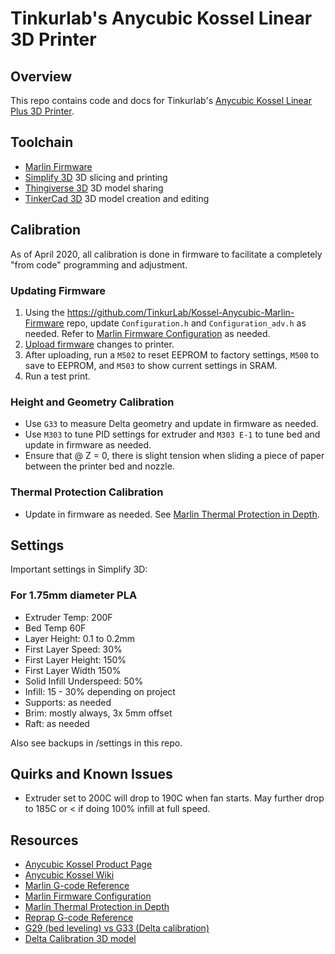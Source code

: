 # Tinkurlab's Anycubic Kossel Linear 3D Printer

## Overview

This repo contains code and docs for Tinkurlab's [Anycubic Kossel Linear Plus 3D Printer](https://github.com/TinkurLab/3D-Printing).

## Toolchain

- [Marlin Firmware](https://marlinfw.org/)
- [Simplify 3D](https://www.simplify3d.com/) 3D slicing and printing
- [Thingiverse 3D](https://www.thingiverse.com/) 3D model sharing
- [TinkerCad 3D](https://www.tinkercad.com/) 3D model creation and editing

## Calibration

As of April 2020, all calibration is done in firmware to facilitate a completely "from code" programming and adjustment.

### Updating Firmware

1. Using the https://github.com/TinkurLab/Kossel-Anycubic-Marlin-Firmware repo, update `Configuration.h` and `Configuration_adv.h` as needed. Refer to [Marlin Firmware Configuration](https://marlinfw.org/docs/configuration/configuration.html) as needed.
1. [Upload firmware](https://marlinfw.org/docs/basics/install_arduino.html) changes to printer.
1. After uploading, run a `M502` to reset EEPROM to factory settings, `M500` to save to EEPROM, and `M503` to show current settings in SRAM.
1. Run a test print.

### Height and Geometry Calibration

- Use `G33` to measure Delta geometry and update in firmware as needed.
- Use `M303` to tune PID settings for extruder and `M303 E-1` to tune bed and update in firmware as needed.
- Ensure that @ Z = 0, there is slight tension when sliding a piece of paper between the printer bed and nozzle.

### Thermal Protection Calibration

- Update in firmware as needed. See [Marlin Thermal Protection in Depth](https://jgaurorawiki.com/thermal-runaway).

## Settings

Important settings in Simplify 3D:

### For 1.75mm diameter PLA

- Extruder Temp: 200F
- Bed Temp 60F
- Layer Height: 0.1 to 0.2mm
- First Layer Speed: 30%
- First Layer Height: 150%
- First Layer Width 150%
- Solid Infill Underspeed: 50%
- Infill: 15 - 30% depending on project
- Supports: as needed
- Brim: mostly always, 3x 5mm offset
- Raft: as needed

Also see backups in /settings in this repo.

## Quirks and Known Issues

- Extruder set to 200C will drop to 190C when fan starts. May further drop to 185C or < if doing 100% infill at full speed.

## Resources

- [Anycubic Kossel Product Page](https://www.anycubic.com/products/anycubic-kossel-3d-printer)
- [Anycubic Kossel Wiki](http://www.lpomykal.cz/3d-printers/kossel/)
- [Marlin G-code Reference](https://marlinfw.org/meta/gcode/)
- [Marlin Firmware Configuration](https://marlinfw.org/docs/configuration/configuration.html)
- [Marlin Thermal Protection in Depth](https://jgaurorawiki.com/thermal-runaway)
- [Reprap G-code Reference](http://reprap.org/wiki/G-code)
- [G29 (bed leveling) vs G33 (Delta calibration)](https://hennerley.wordpress.com/2018/01/29/g29-vs-g33/)
- [Delta Calibration 3D model](https://www.thingiverse.com/thing:2256557)
